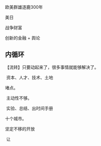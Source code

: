 欧美群雄逐鹿300年

美日

战争财富





创新的金融 + 舆论



## 内循环

【流转】只要动起来了，很多事情就能够解决了。

​	资本、人才、技术、土地

堵点。

​	主动性不够。

​	实验、总结、出时间手册

十个城市。

坚定不移的开放

​	让

